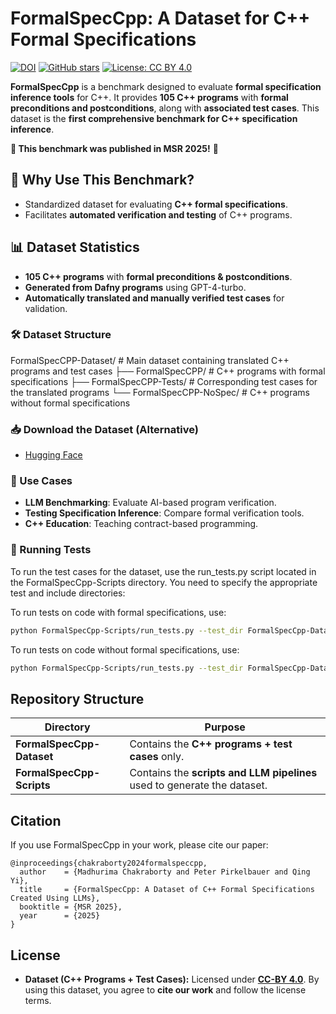 # FormalSpecCpp: A Dataset for C++ Formal Specifications 

[![DOI](https://zenodo.org/badge/DOI/10.5281/zenodo.#######.svg)](https://doi.org/10.5281/zenodo.#######)
[![GitHub stars](https://img.shields.io/github/stars/FormalSpecCPP.svg?style=social)](https://github.com/FormalSpecCPP/stargazers)
[![License: CC BY 4.0](https://img.shields.io/badge/license-CC%20BY%204.0-blue.svg)](LICENSE)

**FormalSpecCpp** is a benchmark designed to evaluate **formal specification inference tools** for C++. It provides **105 C++ programs** with **formal preconditions and postconditions**, along with **associated test cases**. This dataset is the **first comprehensive benchmark for C++ specification inference**.

**📢 This benchmark was published in MSR 2025!** 🎉

## 🚀 Why Use This Benchmark?
- Standardized dataset for evaluating **C++ formal specifications**.
- Facilitates **automated verification and testing** of C++ programs.

## 📊 Dataset Statistics
- **105 C++ programs** with **formal preconditions & postconditions**.
- **Generated from Dafny programs** using GPT-4-turbo.
- **Automatically translated and manually verified test cases** for validation.

### 🛠️ Dataset Structure
FormalSpecCPP-Dataset/        # Main dataset containing translated C++ programs and test cases
├── FormalSpecCPP/            # C++ programs with formal specifications
├── FormalSpecCPP-Tests/      # Corresponding test cases for the translated programs
└── FormalSpecCPP-NoSpec/     # C++ programs without formal specifications

### 📥 Download the Dataset (Alternative)
- [Hugging Face](https://huggingface.co/datasets/###)

### 📌 Use Cases
- **LLM Benchmarking**: Evaluate AI-based program verification.
- **Testing Specification Inference**: Compare formal verification tools.
- **C++ Education**: Teaching contract-based programming.

### 🧪 Running Tests
To run the test cases for the dataset, use the run_tests.py script located in the FormalSpecCpp-Scripts directory.
You need to specify the appropriate test and include directories:

To run tests on code with formal specifications, use:
```bash
python FormalSpecCpp-Scripts/run_tests.py --test_dir FormalSpecCpp-Dataset/FormalSpecCPP-Tests --include_dir FormalSpecCpp-Dataset/FormalSpecCPP
```

To run tests on code without formal specifications, use:
```bash
python FormalSpecCpp-Scripts/run_tests.py --test_dir FormalSpecCpp-Dataset/FormalSpecCPP-Tests --include_dir FormalSpecCpp-Dataset/FormalSpecCPP-NoSpec
```

## Repository Structure

| Directory | Purpose |
|------|---------|
| **FormalSpecCpp-Dataset** | Contains the **C++ programs + test cases** only. |
| **FormalSpecCpp-Scripts** | Contains the **scripts and LLM pipelines** used to generate the dataset. |




## Citation
If you use FormalSpecCpp in your work, please cite our paper:
```
@inproceedings{chakraborty2024formalspeccpp,
  author    = {Madhurima Chakraborty and Peter Pirkelbauer and Qing Yi},
  title     = {FormalSpecCpp: A Dataset of C++ Formal Specifications Created Using LLMs},
  booktitle = {MSR 2025},
  year      = {2025}
}
```

## License
- **Dataset (C++ Programs + Test Cases):** Licensed under **[CC-BY 4.0](https://creativecommons.org/licenses/by/4.0/)**.
By using this dataset, you agree to **cite our work** and follow the license terms.